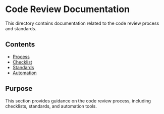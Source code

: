 # Code Review Documentation
This directory contains documentation related to the code review process and standards.
## Contents
- [Process](./process.md)
- [Checklist](./checklist.md)
- [Standards](./standards.md)
- [Automation](./automation.md)
## Purpose
This section provides guidance on the code review process, including checklists, standards, and automation tools. 